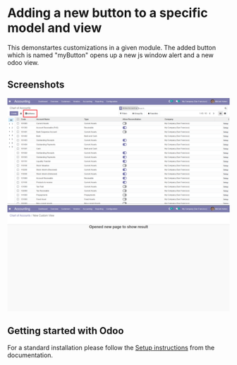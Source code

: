 # Adding a new button to a specific model and view
This demonstartes customizations in a given module. The added button which is named "myButton" opens up a new js window alert and a new odoo view.

## Screenshots

<picture>
 <img alt="Screenshot1" src="https://raw.githubusercontent.com/ambientWave/Odoo-Frontend-Backend-Customization/ChartOfAccountsListAddButtonToUpperPanel/custom/ChartOfAccountsListAddButtonToUpperPanel.png">
</picture>

<picture>
 <img alt="Screenshot2" src="https://raw.githubusercontent.com/ambientWave/Odoo-Frontend-Backend-Customization/ChartOfAccountsListAddButtonToUpperPanel/custom/ChartOfAccountsListAddButtonToUpperPanel2.png">
</picture>

Getting started with Odoo
-------------------------

For a standard installation please follow the <a href="https://www.odoo.com/documentation/14.0/administration/install.html">Setup instructions</a>
from the documentation.

